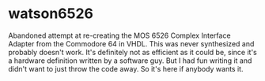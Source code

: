 # watson6526

Abandoned attempt at re-creating the MOS 6526 Complex Interface Adapter from the Commodore 64 in VHDL. This was never synthesized and probably doesn't work. It's definitely not as efficient as it could be, since it's a hardware definition written by a software guy. But I had fun writing it and didn't want to just throw the code away. So it's here if anybody wants it.
